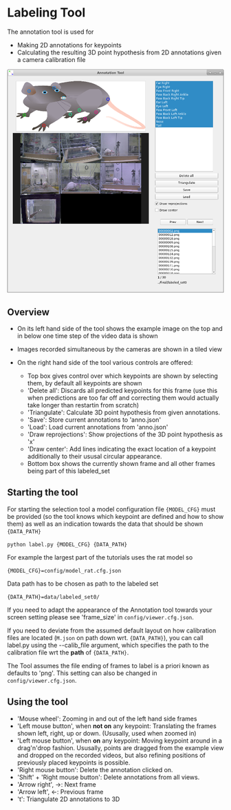 # Labeling Tool

The annotation tool is used for

- Making 2D annotations for keypoints
- Calculating the resulting 3D point hypothesis from 2D annotations given a camera calibration file
    
![teaser](figures/Labeling_tool.png)

## Overview

- On its left hand side of the tool shows the example image on the top and in below one time step of the video data is shown
- Images recorded simultaneous by the cameras are shown in a tiled view
- On the right hand side of the tool various controls are offered:
    
    - Top box gives control over which keypoints are shown by selecting them, by default all keypoints are shown
    - 'Delete all': Discards all predicted keypoints for this frame (use this when predictions are too far off and correcting them would actually take longer than restartin from scratch)
    - 'Triangulate': Calculate 3D point hypothesis from given annotations.
    - 'Save': Store current annotations to 'anno.json'
    - 'Load': Load current annotations from 'anno.json'
    - 'Draw reprojections': Show projections of the 3D point hypothesis as 'x'
    - 'Draw center': Add lines indicating the exact location of a keypoint additionally to their ususal circular appearance.
    - Bottom box shows the currently shown frame and all other frames being part of this labeled_set


## Starting the tool

For starting the selection tool a model configuration file `{MODEL_CFG}` must be provided (so the tool knows which keypoint
are defined and how to show them) as well as an indication towards the data that should be shown `{DATA_PATH}`

    python label.py {MODEL_CFG} {DATA_PATH}
    
For example the largest part of the tutorials uses the rat model so
 
    {MODEL_CFG}=config/model_rat.cfg.json

Data path has to be chosen as path to the labeled set

    {DATA_PATH}=data/labeled_set0/
    
If you need to adapt the appearance of the Annotation tool towards your screen setting please see 'frame_size' in `config/viewer.cfg.json`.

If you need to deviate from the assumed default layout on how calibration files are located (`M.json` on path down wrt. `{DATA_PATH}`),
you can call label.py using the --calib_file argument, which specifies the path to the calibration file wrt the **path** of `{DATA_PATH}`.

The Tool assumes the file ending of frames to label is a priori known as defaults to 'png'. This setting can also be changed in `config/viewer.cfg.json`.

## Using the tool

- 'Mouse wheel': Zooming in and out of the left hand side frames
- 'Left mouse button', when **not on** any keypoint: Translating the frames shown left, right, up or down. (Ususally, used when zoomed in)
- 'Left mouse button', when **on** any keypoint: Moving keypoint around in a drag'n'drop fashion. Ususally, points are dragged from the example view and dropped on the recorded videos, but also refining positions of previously placed keypoints is possible.
- 'Right mouse button': Delete the annotation clicked on.
- 'Shift' + 'Right mouse button': Delete annotations from all views.
- 'Arrow right', ->: Next frame
- 'Arrow left', <-: Previous frame
- 't': Triangulate 2D annotations to 3D